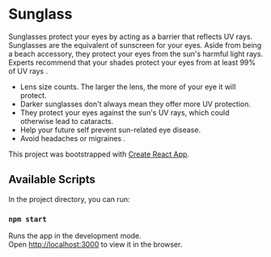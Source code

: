 # Sunglass
Sunglasses protect your eyes by acting as a barrier that reflects UV rays. Sunglasses are the equivalent of sunscreen for your eyes. Aside from being a beach accessory, they protect your eyes from the sun's harmful light rays. Experts recommend that your shades protect your eyes from at least 99% of UV rays . 

* Lens size counts. The larger the lens, the more of your eye it will protect. 
* Darker sunglasses don't always mean they offer more UV protection. 
* They protect your eyes against the sun's UV rays, which could otherwise lead to cataracts.
* Help your future self prevent sun-related eye disease.
* Avoid headaches or migraines .


This project was bootstrapped with [Create React App](https://github.com/facebook/create-react-app).

## Available Scripts

In the project directory, you can run:

### `npm start`

Runs the app in the development mode.\
Open [http://localhost:3000](http://localhost:3000) to view it in the browser.


